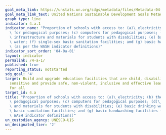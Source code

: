 ```yaml
---
goal_meta_link: https://unstats.un.org/sdgs/metadata/files/Metadata-04-0A-01.pdf
goal_meta_link_text: United Nations Sustainable Development Goals Metadata (pdf 210kB)
graph_type: line
indicator: 4.a.1
indicator_name: "Proportion of schools with access to: (a)\_electricity; (b) the Internet\
  \ for pedagogical purposes; (c) computers for pedagogical purposes; (d)\_adapted\
  \ infrastructure and materials for students with disabilities; (e) basic drinking\
  \ water; (f) single-sex basic sanitation facilities; and (g) basic handwashing facilities\
  \ (as per the WASH indicator definitions)"
indicator_sort_order: '04-0a-01'
layout: indicator
permalink: /4-a-1/
published: true
reporting_status: notstarted
sdg_goal: '4'
target: Build and upgrade education facilities that are child, disability and gender
  sensitive and provide safe, non-violent, inclusive and effective learning environments
  for all
target_id: 4.a
title: "Proportion of schools with access to: (a)\_electricity; (b) the Internet for\
  \ pedagogical purposes; (c) computers for pedagogical purposes; (d)\_adapted infrastructure\
  \ and materials for students with disabilities; (e) basic drinking water; (f) single-sex\
  \ basic sanitation facilities; and (g) basic handwashing facilities (as per the\
  \ WASH indicator definitions)"
un_custodian_agency: UNESCO-UIS
un_designated_tier: '2'
---
```

